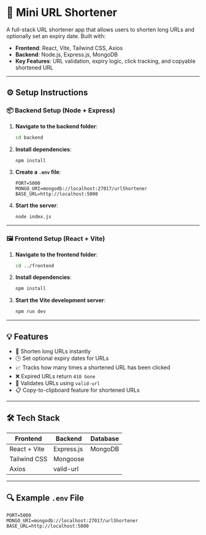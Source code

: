 # 📎 Mini URL Shortener

A full-stack URL shortener app that allows users to shorten long URLs and optionally set an expiry date. Built with:

- **Frontend**: React, Vite, Tailwind CSS, Axios  
- **Backend**: Node.js, Express.js, MongoDB  
- **Key Features**: URL validation, expiry logic, click tracking, and copyable shortened URL

---

## ⚙️ Setup Instructions

### 📦 Backend Setup (Node + Express)

1. **Navigate to the backend folder**:
   ```bash
   cd backend
   ```

2. **Install dependencies**:
   ```bash
   npm install
   ```

3. **Create a `.env` file**:
   ```env
   PORT=5000
   MONGO_URI=mongodb://localhost:27017/urlShortener
   BASE_URL=http://localhost:5000
   ```

4. **Start the server**:
   ```bash
   node index.js
   
   ```

---

### 🖼️ Frontend Setup (React + Vite)

1. **Navigate to the frontend folder**:
   ```bash
   cd ../frontend
   ```

2. **Install dependencies**:
   ```bash
   npm install
   ```

3. **Start the Vite development server**:
   ```bash
   npm run dev
   ```



---

## 💡 Features

- 🔗 Shorten long URLs instantly  
- 🕒 Set optional expiry dates for URLs  
- 📈 Tracks how many times a shortened URL has been clicked  
- ❌ Expired URLs return `410 Gone`  
- 🔐 Validates URLs using `valid-url`  
- 📋 Copy-to-clipboard feature for shortened URLs  

---

## 🛠️ Tech Stack

| Frontend       | Backend      | Database   |
|----------------|--------------|------------|
| React + Vite   | Express.js   | MongoDB    |
| Tailwind CSS   | Mongoose     |            |
| Axios          | valid-url    |            |

---

## 🔍 Example `.env` File

```env
PORT=5000
MONGO_URI=mongodb://localhost:27017/urlShortener
BASE_URL=http://localhost:5000
```
